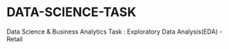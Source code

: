 # DATA-SCIENCE-TASK
Data Science &amp; Business  Analytics Task : Exploratory Data Analysis(EDA) - Retail
